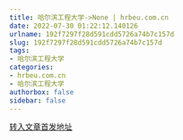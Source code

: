 ```yaml
---
title: 哈尔滨工程大学->None | hrbeu.com.cn
date: 2022-07-30 01:22:12.140126
urlname: 192f7297f28d591cdd5726a74b7c157d
slug: 192f7297f28d591cdd5726a74b7c157d
tags: 
- 哈尔滨工程大学
categories:
- hrbeu.com.cn
- 哈尔滨工程大学
authorbox: false
sidebar: false
---
```





[转入文章首发地址](http://digitalpaper.stdaily.com/http_www.kjrb.com/kjrb/html/2022-07/29/content_539299.htm?div=-1)
